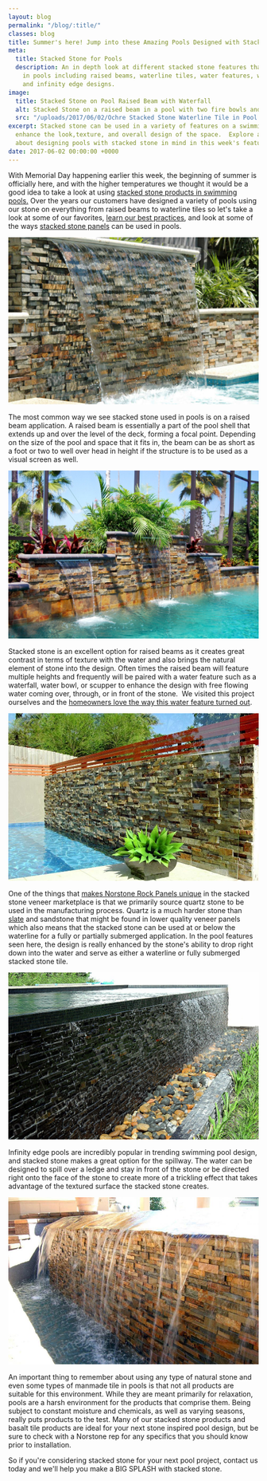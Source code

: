 ```yaml
---
layout: blog
permalink: "/blog/:title/"
classes: blog
title: Summer's here! Jump into these Amazing Pools Designed with Stacked Stone
meta:
  title: Stacked Stone for Pools
  description: An in depth look at different stacked stone features that can be used
    in pools including raised beams, waterline tiles, water features, waterfalls,
    and infinity edge designs.
image:
  title: Stacked Stone on Pool Raised Beam with Waterfall
  alt: Stacked Stone on a raised beam in a pool with two fire bowls and a waterfall
  src: "/uploads/2017/06/02/Ochre Stacked Stone Waterline Tile in Pool.jpg"
excerpt: Stacked stone can be used in a variety of features on a swimming pool to
  enhance the look,texture, and overall design of the space.  Explore and learn more
  about designing pools with stacked stone in mind in this week's featured post.
date: 2017-06-02 00:00:00 +0000
---
```



With Memorial Day happening earlier this week, the beginning of summer is officially here, and with the higher temperatures we thought it would be a good idea to take a look at using [stacked stone products in swimming pools.](https://www.norstoneusa.com/gallery/application/pools/)  Over the years our customers have designed a variety of pools using our stone on everything from raised beams to waterline tiles so let's take a look at some of our favorites, [learn our best practices](/faq/), and look at some of the ways [stacked stone panels](https://www.norstoneusa.com/blog/norstone-industry-series-what-is-stacked-stone/) can be used in pools.

![Ochre Stacked Stone Sheer Waterfall Pool Feature](/uploads/2017/06/02/Ochre%20Stacked%20Stone%20Sheer%20Waterfall%20Pool%20Feature.jpg)

The most common way we see stacked stone used in pools is on a raised beam application.  A raised beam is essentially a part of the pool shell that extends up and over the level of the deck, forming a focal point.  Depending on the size of the pool and space that it fits in, the beam can be as short as a foot or two to well over head in height if the structure is to be used as a visual screen as well.

![Ochre Stacked Stone Raised Beam Water Feature in Pool](/uploads/2017/06/02/Ochre%20Stacked%20Stone%20Raised%20Beam%20Water%20Feature%20in%20Pool.JPG)

Stacked stone is an excellent option for raised beams as it creates great contrast in terms of texture with the water and also brings the natural element of stone into the design.  Often times the raised beam will feature multiple heights and frequently will be paired with a water feature such as a waterfall, water bowl, or scupper to enhance the design with free flowing water coming over, through, or in front of the stone.  We visited this project ourselves and the [homeowners love the way this water feature turned out](/client-testimonials/).

![Ochre Stacked Stone Submerged Tile in Pool](/uploads/2017/06/02/Ochre%20Stacked%20Stone%20Submerged%20Tile%20in%20Pool.jpg)

One of the things that [makes Norstone Rock Panels unique](https://www.norstoneusa.com/blog/what-makes-norstone-different-a-lot/) in the stacked stone veneer marketplace is that we primarily source quartz stone to be used in the manufacturing process.  Quartz is a much harder stone than [slate](https://www.norstoneusa.com/blog/slate-tile-norstone-classroom-series/) and sandstone that might be found in lower quality veneer panels which also means that the stacked stone can be used at or below the waterline for a fully or partially submerged application.  In the pool features seen here, the design is really enhanced by the stone's ability to drop right down into the water and serve as either a waterline or fully submerged stacked stone tile.

![Charcoal Stacked Stone Infinity Edge Ledge Pool](/uploads/2017/06/02/Charcoal%20Stacked%20Stone%20Infinity%20Edge%20Ledge%20Pool.jpg)

Infinity edge pools are incredibly popular in trending swimming pool design, and stacked stone makes a great option for the spillway.  The water can be designed to spill over a ledge and stay in front of the stone or be directed right onto the face of the stone to create more of a trickling effect that takes advantage of the textured surface the stacked stone creates.

![Ochre Stacked Stone Infinity Edge Ledge Pool](/uploads/2017/06/02/Ochre%20Stacked%20Stone%20Infinity%20Edge%20Ledge%20Pool.jpg)

An important thing to remember about using any type of natural stone and even some types of manmade tile in pools is that not all products are suitable for this environment.  While they are meant primarily for relaxation, pools are a harsh environment for the products that comprise them.  Being subject to constant moisture and chemicals, as well as varying seasons, really puts products to the test.  Many of our stacked stone products and basalt tile products are ideal for your next stone inspired pool design, but be sure to check with a Norstone rep for any specifics that you should know prior to installation.

So if you're considering stacked stone for your next pool project, contact us today and we'll help you make a BIG SPLASH with stacked stone.
